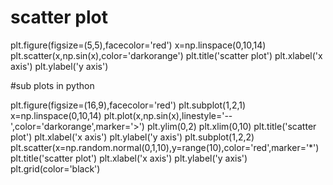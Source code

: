 # scatter plot
plt.figure(figsize=(5,5),facecolor='red')
x=np.linspace(0,10,14)
plt.scatter(x,np.sin(x),color='darkorange')
plt.title('scatter plot')
plt.xlabel('x axis')
plt.ylabel('y axis')


#sub plots in python


plt.figure(figsize=(16,9),facecolor='red')
plt.subplot(1,2,1)
x=np.linspace(0,10,14)
plt.plot(x,np.sin(x),linestyle='--',color='darkorange',marker='>')
plt.ylim(0,2)
plt.xlim(0,10)
plt.title('scatter plot')
plt.xlabel('x axis')
plt.ylabel('y axis')
plt.subplot(1,2,2)
plt.scatter(x=np.random.normal(0,1,10),y=range(10),color='red',marker='*')
plt.title('scatter plot')
plt.xlabel('x axis')
plt.ylabel('y axis')
plt.grid(color='black')

    
